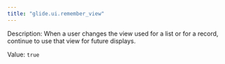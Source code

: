 ```yaml
---
title: "glide.ui.remember_view"
---
```


Description: When a user changes the view used for a list or for a record, continue to use that view for future displays.

Value: `true`